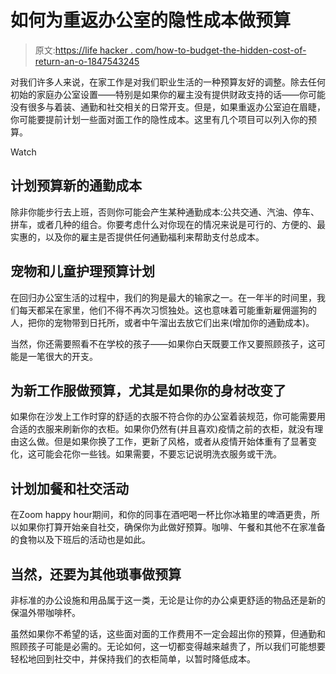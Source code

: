 # 如何为重返办公室的隐性成本做预算

> 原文:[https://life hacker . com/how-to-budget-the-hidden-cost-of-return-an-o-1847543245](https://lifehacker.com/how-to-budget-for-the-hidden-costs-of-returning-to-an-o-1847543245)

对我们许多人来说，在家工作是对我们职业生活的一种预算友好的调整。除去任何初始的家庭办公室设置——特别是如果你的雇主没有提供财政支持的话——你可能没有很多与着装、通勤和社交相关的日常开支。但是，如果重返办公室迫在眉睫，你可能要提前计划一些面对面工作的隐性成本。这里有几个项目可以列入你的预算。

Watch

## 计划预算新的通勤成本

除非你能步行去上班，否则你可能会产生某种通勤成本:公共交通、汽油、停车、拼车，或者几种的组合。你要考虑什么对你现在的情况来说是可行的、方便的、最实惠的，以及你的雇主是否提供任何通勤福利来帮助支付总成本。

## 宠物和儿童护理预算计划

在回归办公室生活的过程中，我们的狗是最大的输家之一。在一年半的时间里，我们每天都呆在家里，他们不得不再次习惯独处。这也意味着可能重新雇佣遛狗的人，把你的宠物带到日托所，或者中午溜出去放它们出来(增加你的通勤成本)。

当然，你还需要照看不在学校的孩子——如果你白天既要工作又要照顾孩子，这可能是一笔很大的开支。

## 为新工作服做预算，尤其是如果你的身材改变了

如果你在沙发上工作时穿的舒适的衣服不符合你的办公室着装规范，你可能需要用合适的衣服来刷新你的衣柜。如果你仍然有(并且喜欢)疫情之前的衣柜，就没有理由这么做。但是如果你换了工作，更新了风格，或者从疫情开始体重有了显著变化，这可能会花你一些钱。如果需要，不要忘记说明洗衣服务或干洗。

## 计划加餐和社交活动

在Zoom happy hour期间，和你的同事在酒吧喝一杯比你冰箱里的啤酒更贵，所以如果你打算开始亲自社交，确保你为此做好预算。咖啡、午餐和其他不在家准备的食物以及下班后的活动也是如此。

## 当然，还要为其他琐事做预算

非标准的办公设施和用品属于这一类，无论是让你的办公桌更舒适的物品还是新的保温外带咖啡杯。

虽然如果你不希望的话，这些面对面的工作费用不一定会超出你的预算，但通勤和照顾孩子可能是必需的。无论如何，这一切都变得越来越贵了，所以我们可能想要轻松地回到社交中，并保持我们的衣柜简单，以暂时降低成本。